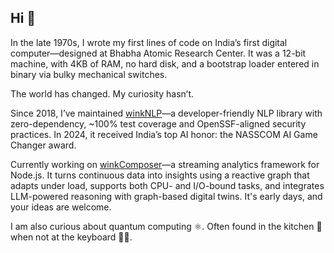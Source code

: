 ## Hi 👋

<!--
**sanjayaksaxena/sanjayaksaxena** is a ✨ _special_ ✨ repository because its `README.md` (this file) appears on your GitHub profile.

Here are some ideas to get you started:

- 🔭 I’m currently working on ...
- 🌱 I’m currently learning ...
- 👯 I’m looking to collaborate on ...
- 🤔 I’m looking for help with ...
- 💬 Ask me about ...
- 📫 How to reach me: ...
- 😄 Pronouns: ...
- ⚡ Fun fact: ...
-->

In the late 1970s, I wrote my first lines of code on India’s first digital computer—designed at Bhabha Atomic Research Center. It was a 12-bit machine, with 4KB of RAM, no hard disk, and a bootstrap loader entered in binary via bulky mechanical switches.

The world has changed. My curiosity hasn’t.

Since 2018, I’ve maintained [winkNLP](https://github.com/winkjs/wink-nlp)—a developer-friendly NLP library with zero-dependency, ~100% test coverage and OpenSSF-aligned security practices. In 2024, it received India’s top AI honor: the NASSCOM AI Game Changer award.

Currently working on [winkComposer](https://github.com/winkjs/wink-composer)—a streaming analytics framework for Node.js. It turns continuous data into insights using a reactive graph that adapts under load, supports both CPU- and I/O-bound tasks, and integrates LLM-powered reasoning with graph-based digital twins. It's early days, and your ideas are welcome.

I am also curious about quantum computing ⚛️. Often found in the kitchen 🍲 when not at the keyboard 👨‍💻.

